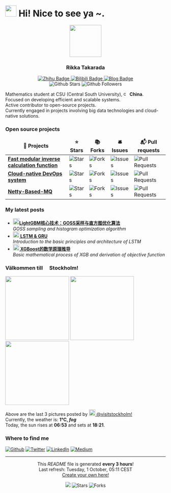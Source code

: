 <h1><img src="https://emojis.slackmojis.com/emojis/images/1531849430/4246/blob-sunglasses.gif?1531849430" width="35"/> Hi! Nice to see ya ~.</h1>
<div id="header" align="center">
  <img src="https://ooo.0x0.ooo/2024/10/01/O4f9Nj.png" width="100"/>
  <h3>Rikka Takarada</h3>
</div>
<div id="badges" align="center">
    <div id="social">
		<a href="https://www.zhihu.com/people/mozartto">
			<img src="https://img.shields.io/badge/%E7%9F%A5%E4%B9%8E-Itoko Sakuragi-blue" alt="Zhihu Badge"/>
		</a>
		<a href="https://space.bilibili.com/352436333">
			<img src="https://img.shields.io/badge/Bilibili-中南小团子-coral" alt="Bilibili Badge"/>
		</a>
        <a href="https://cuteball.cn">
			<img src="https://img.shields.io/badge/Blog-Rikka Takarada-purple" alt="Blog Badge"/>
		</a>
    </div>
  	<div id="info">
        <img src="https://img.shields.io/github/stars/RikkaCCLC?style=social" alt="Github Stars"/>
        <img src="https://img.shields.io/github/followers/RikkaCCLC?style=social" alt="Github Followers"/>
    </div>
</div>

<p>Mathematics student at CSU (Central South University), <img width="15" height="15" src="https://img.icons8.com/fluency/48/china-circular.png" alt="china-circular"/> <b>China</b>.
<br>Focused on developing efficient and scalable systems.
<br>Active contributor to open-source projects.
<br>Currently engaged in projects involving big data technologies and cloud-native solutions.

<h3>Open source projects</h3>
<table>
  <thead align="center">
    <tr border: none;>
      <td><b>🎁 Projects</b></td>
      <td><b>⭐ Stars</b></td>
      <td><b>📚 Forks</b></td>
      <td><b>🛎 Issues</b></td>
      <td><b>📬 Pull requests</b></td>
    </tr>
  </thead>
  <tbody>
    <tr>
      <td><a href="https://github.com/RikkaCCLC/Constant-Time-GCD"><b>Fast modular inverse calculation function</b></a></td>
      <td><img alt="Stars" src="https://img.shields.io/github/stars/RikkaCCLC/Constant-Time-GCD?style=flat-square&labelColor=343b41"/></td>
      <td><img alt="Forks" src="https://img.shields.io/github/forks/RikkaCCLC/Constant-Time-GCD?style=flat-square&labelColor=343b41"/></td>
      <td><img alt="Issues" src="https://img.shields.io/github/issues/RikkaCCLC/Constant-Time-GCD?style=flat-square&labelColor=343b41"/></td>
      <td><img alt="Pull Requests" src="https://img.shields.io/github/issues-pr/RikkaCCLC/Constant-Time-GCD?style=flat-square&labelColor=343b41"/></td>
    </tr>
	  <tr>
      <td><a href="https://github.com/RikkaCCLC/DevOps-Sys"><b>Cloud-native DevOps system</b></a></td>
      <td><img alt="Stars" src="https://img.shields.io/github/stars/RikkaCCLC/DevOps-Sys?style=flat-square&labelColor=343b41"/></td>
      <td><img alt="Forks" src="https://img.shields.io/github/forks/RikkaCCLC/DevOps-Sys?style=flat-square&labelColor=343b41"/></td>
      <td><img alt="Issues" src="https://img.shields.io/github/issues/RikkaCCLC/DevOps-Sys?style=flat-square&labelColor=343b41"/></td>
      <td><img alt="Pull Requests" src="https://img.shields.io/github/issues-pr/RikkaCCLC/DevOps-Sys?style=flat-square&labelColor=343b41"/></td>
    </tr>
    <tr>
      <td><a href="https://github.com/RikkaCCLC/Netty-Based-MQ"><b>Netty-Based-MQ</b></a></td>
      <td><img alt="Stars" src="https://img.shields.io/github/stars/RikkaCCLC/Netty-Based-MQ?style=flat-square&labelColor=343b41"/></td>
      <td><img alt="Forks" src="https://img.shields.io/github/forks/RikkaCCLC/Netty-Based-MQ?style=flat-square&labelColor=343b41"/></td>
      <td><img alt="Issues" src="https://img.shields.io/github/issues/RikkaCCLC/Netty-Based-MQ?style=flat-square&labelColor=343b41"/></td>
      <td><img alt="Pull Requests" src="https://img.shields.io/github/issues-pr/RikkaCCLC/Netty-Based-MQ?style=flat-square&labelColor=343b41"/></td>
    </tr>
  </tbody>
</table>
<h3>My latest posts</h3>
<ul>
  <li><a href="https://my-bucket-1304946661.cos-website.ap-guangzhou.myqcloud.com/2023/03/17/Ch.2%20LightGBM%E7%9A%84GOSS%E9%87%87%E6%A0%B7%E4%B8%8E%E7%9B%B4%E6%96%B9%E5%9B%BE%E4%BC%98%E5%8C%96%E8%BF%87%E7%A8%8B/"><b><img src="https://emojipedia-us.s3.dualstack.us-west-1.amazonaws.com/thumbs/240/apple/237/fire_1f525.png" width="20" alt="new" />LightGBM核心技术：GOSS采样与直方图优化算法</b></a><br/><i>GOSS sampling and histogram optimization algorithm</i></li>
  <li><a href="https://my-bucket-1304946661.cos-website.ap-guangzhou.myqcloud.com/2023/12/30/LSTM%E4%B8%8EGRU%EF%BC%88%E4%B8%8A%EF%BC%89/"><b><img src="https://emojipedia-us.s3.dualstack.us-west-1.amazonaws.com/thumbs/240/apple/237/fire_1f525.png" width="20" alt="new" /> LSTM & GRU </b></a><br/><i>Introduction to the basic principles and architecture of LSTM</i></li>
    <li><a href="https://my-bucket-1304946661.cos-website.ap-guangzhou.myqcloud.com/2023/01/10/%E5%8E%9F%E7%90%86%E8%BF%9B%E9%98%B6%EF%BC%9AXGBoost%E7%9A%84%E6%B1%82%E8%A7%A3%E6%B5%81%E7%A8%8B/"><b><img src="https://emojipedia-us.s3.dualstack.us-west-1.amazonaws.com/thumbs/240/apple/237/fire_1f525.png" width="20" alt="new" /> XGBoost的数学原理推导</b></a><br/><i>Basic mathematical process of XGB and derivation of objective function</i></li>
</ul>
<h3>Välkommen till <img src="https://cdn-icons-png.flaticon.com/512/197/197564.png" width="13"/> Stockholm!</h3>
<p><img width="200" src="" /> <img width="200" src="" /> <img width="200" src="" /></p>
<p>Above are the last 3 pictures posted by <a href="https://www.instagram.com/visitstockholm/" target="_blank"><img src="https://upload.wikimedia.org/wikipedia/commons/thumb/e/e7/Instagram_logo_2016.svg/1024px-Instagram_logo_2016.svg.png" width="20"/> @visitstockholm!</a><br/>Currently, the weather is: <b> 1°C, <i>fog</i></b></br>Today, the sun rises at <b>06:53</b> and sets at <b>18:21</b>.</p>
<h3>Where to find me</h3>
<p><a href="https://github.com/thmsgbrt" target="_blank"><img alt="Github" src="https://img.shields.io/badge/GitHub-%2312100E.svg?&style=for-the-badge&logo=Github&logoColor=white" /></a> <a href="https://twitter.com/Guibz16" target="_blank"><img alt="Twitter" src="https://img.shields.io/badge/twitter-%231DA1F2.svg?&style=for-the-badge&logo=twitter&logoColor=white" /></a> <a href="https://www.linkedin.com/in/thomas-guibert" target="_blank"><img alt="LinkedIn" src="https://img.shields.io/badge/linkedin-%230077B5.svg?&style=for-the-badge&logo=linkedin&logoColor=white" /></a> <a href="https://medium.com/@th.guibert" target="_blank"><img alt="Medium" src="https://img.shields.io/badge/medium-%2312100E.svg?&style=for-the-badge&logo=medium&logoColor=white" /></a>
</p>

------------
<p align="center">This <i>README</i> file is generated <b>every 3 hours</b>!</br>Last refresh: Tuesday, 1 October, 05:11 CEST<br /><a href="https://medium.com/@th.guibert/how-to-create-a-self-updating-readme-md-for-your-github-profile-f8b05744ca91">Create your own here!</a></p>
<p align="center"><img src="https://github.com/thmsgbrt/thmsgbrt/workflows/README%20build/badge.svg" /> <img alt="Stars" src="https://img.shields.io/github/stars/thmsgbrt/thmsgbrt?style=flat-square&labelColor=343b41"/> <img alt="Forks" src="https://img.shields.io/github/forks/thmsgbrt/thmsgbrt?style=flat-square&labelColor=343b41"/></p>

